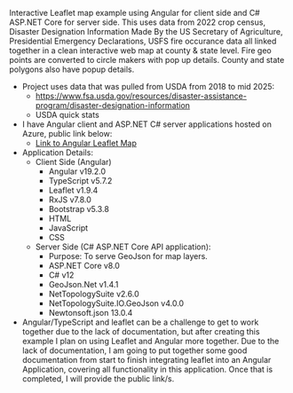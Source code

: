 Interactive Leaflet map example using Angular for client side and C# ASP.NET Core for server side. This uses data from 2022 crop census, Disaster Designation Information Made By the US Secretary of Agriculture, Presidential Emergency Declarations, USFS fire occurance data all linked together in a clean interactive web map at county & state level. Fire geo points are converted to circle makers with pop up details. County and state polygons also have popup details. 

- Project uses data that was pulled from USDA from 2018 to mid 2025: 
  - https://www.fsa.usda.gov/resources/disaster-assistance-program/disaster-designation-information
  - USDA quick stats
- I have Angular client and ASP.NET C# server applications hosted on Azure, public link below: 
  - [Link to Angular Leaflet Map](https://mango-flower-0bdde0610.2.azurestaticapps.net/) 
- Application Details:
  - Client Side (Angular)
    - Angular v19.2.0
    - TypeScript v5.7.2
    - Leaflet v1.9.4
    - RxJS v7.8.0
    - Bootstrap v5.3.8
    - HTML
    - JavaScript
    - CSS
  - Server Side (C# ASP.NET Core API application):
    - Purpose: To serve GeoJson for map layers.
    - ASP.NET Core v8.0
    - C# v12
    - GeoJson.Net v1.4.1
    - NetTopologySuite v2.6.0
    - NetTopologySuite.IO.GeoJson v4.0.0
    - Newtonsoft.json 13.0.4
- Angular/TypeScript and leaflet can be a challenge to get to work together due to the lack of documentation, but after creating this example I plan on using Leaflet and Angular more together. Due to the lack of documentation, I am going to put together some good documentation from start to finish integrating leaflet into an Angular Application, covering all functionality in this application. Once that is completed, I will provide the public link/s.
 
